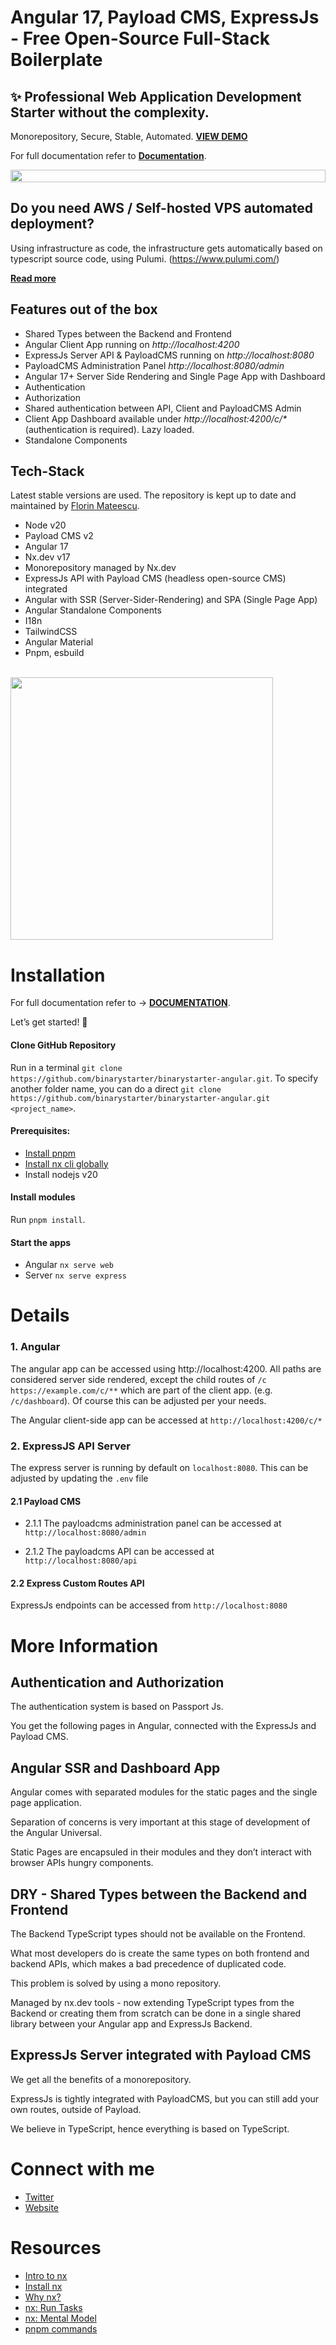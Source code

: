 # Angular 17, Payload CMS, ExpressJs - Free Open-Source Full-Stack Boilerplate

## ✨ Professional Web Application Development Starter without the complexity.

Monorepository, Secure, Stable, Automated. **[VIEW DEMO](https://binarystarter.com)**

For full documentation refer to [**Documentation**](https://binarystarter.com/documentation).

<div style="display: flex; flex-direction: row; justify-content: space-between;">
      <img src="https://binarystarter.com/assets/images/github-1.png" width="100%" style="width: '100%'; height: auto;"/>
</div>

## Do you need AWS / Self-hosted VPS automated deployment?

Using infrastructure as code, the infrastructure gets automatically based on typescript source code, using Pulumi. (https://www.pulumi.com/)

[**Read more**](https://binarystarter.com/pro)

## Features out of the box

- Shared Types between the Backend and Frontend
- Angular Client App running on _http://localhost:4200_
- ExpressJs Server API & PayloadCMS running on _http://localhost:8080_
- PayloadCMS Administration Panel _http://localhost:8080/admin_
- Angular 17+ Server Side Rendering and Single Page App with Dashboard
- Authentication
- Authorization
- Shared authentication between API, Client and PayloadCMS Admin
- Client App Dashboard available under _http://localhost:4200/c/\*_ (authentication is required). Lazy loaded.
- Standalone Components

## Tech-Stack

Latest stable versions are used. The repository is kept up to date and maintained by [Florin Mateescu](https://twitter.com/florinmtsc).

- Node v20
- Payload CMS v2
- Angular 17
- Nx.dev v17
- Monorepository managed by Nx.dev
- ExpressJs API with Payload CMS (headless open-source CMS) integrated
- Angular with SSR (Server-Sider-Rendering) and SPA (Single Page App)
- Angular Standalone Components
- I18n
- TailwindCSS
- Angular Material
- Pnpm, esbuild

<br/>
<img src="https://binarystarter.com/assets/images/angular/dashboard-payload.png" width="420px"/>

<br/>

# Installation

For full documentation refer to → [**DOCUMENTATION**](https://binarystarter.com/documentation).

Let’s get started! 🚀

#### Clone GitHub Repository

Run in a terminal `git clone https://github.com/binarystarter/binarystarter-angular.git`. To specify another folder name, you can do a direct `git clone https://github.com/binarystarter/binarystarter-angular.git <project_name>`.

#### Prerequisites:

- [Install pnpm](https://pnpm.io/installation)
- [Install nx cli globally](https://nx.dev/getting-started/installation#installing-nx-globally)
- Install nodejs v20

#### Install modules

Run `pnpm install`.

#### Start the apps

- Angular `nx serve web`
- Server `nx serve express`

# Details

### 1. Angular

The angular app can be accessed using http://localhost:4200. All paths are considered server side rendered, except the child routes of `/c` `https://example.com/c/**` which are part of the client app. (e.g. `/c/dashboard`). Of course this can be adjusted per your needs.

The Angular client-side app can be accessed at `http://localhost:4200/c/*`

### 2. ExpressJS API Server

The express server is running by default on `localhost:8080`. This can be adjusted by updating the `.env` file

#### 2.1 Payload CMS

- 2.1.1 The payloadcms administration panel can be accessed at `http://localhost:8080/admin`

- 2.1.2 The payloadcms API can be accessed at `http://localhost:8080/api`

#### 2.2 Express Custom Routes API

ExpressJs endpoints can be accessed from `http://localhost:8080`

# More Information

## Authentication and Authorization

The authentication system is based on Passport Js.

You get the following pages in Angular, connected with the ExpressJs and Payload CMS.

## Angular SSR and Dashboard App

Angular comes with separated modules for the static pages and the single page application.

Separation of concerns is very important at this stage of development of the Angular Universal.

Static Pages are encapsuled in their modules and they don’t interact with browser APIs hungry components.

## DRY - Shared Types between the Backend and Frontend

The Backend TypeScript types should not be available on the Frontend.

What most developers do is create the same types on both frontend and backend APIs, which makes a bad precedence of duplicated code.

This problem is solved by using a mono repository.

Managed by nx.dev tools - now extending TypeScript types from the Backend or creating them from scratch can be done in a single shared library between your Angular app and ExpressJs Backend.

## ExpressJs Server integrated with Payload CMS

We get all the benefits of a monorepository.

ExpressJs is tightly integrated with PayloadCMS, but you can still add your own routes, outside of Payload.

We believe in TypeScript, hence everything is based on TypeScript.

# Connect with me

- [Twitter](https://twitter.com/florinmtsc)
- [Website](https://binarycentrum.com/)

# Resources

- [Intro to nx](https://nx.dev/getting-started/intro)
- [Install nx](https://nx.dev/getting-started/installation)
- [Why nx?](https://nx.dev/getting-started/why-nx)
- [nx: Run Tasks](https://nx.dev/core-features/run-tasks)
- [nx: Mental Model](https://nx.dev/concepts/mental-model)
- [pnpm commands](https://github.com/nvm-sh/nvm#usage)
